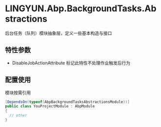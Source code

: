 # LINGYUN.Abp.BackgroundTasks.Abstractions

后台任务（队列）模块抽象层，定义一些基本构造与接口  

## 特性参数  

* DisableJobActionAttribute		标记此特性不处理作业触发后行为  

## 配置使用

模块按需引用

```csharp
[DependsOn(typeof(AbpBackgroundTasksAbstractionsModule))]
public class YouProjectModule : AbpModule
{
  // other
}
```

